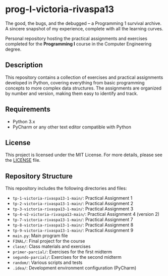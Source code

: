 # prog-I-victoria-rivaspa13
The good, the bugs, and the debugged – a Programming 1 survival archive.  
A sincere snapshot of my experience, complete with all the learning curves.

Personal repository hosting the practical assignments and exercises completed for the **Programming I** course in the Computer Engineering degree.

## Description

This repository contains a collection of exercises and practical assignments developed in Python, covering everything from basic programming concepts to more complex data structures. The assignments are organized by number and version, making them easy to identify and track.

## Requirements

- Python 3.x  
- PyCharm or any other text editor compatible with Python

## License

This project is licensed under the MIT License. For more details, please see the [LICENSE](./LICENSE) file.

## Repository Structure

This repository includes the following directories and files:

- `tp-1-victoria-rivaspa13-1-main/`: Practical Assignment 1  
- `tp-2-victoria-rivaspa13-1-main/`: Practical Assignment 2  
- `tp-3-victoria-rivaspa13-1-main/`: Practical Assignment 3  
- `tp-4-v2-victoria-rivaspa13-main/`: Practical Assignment 4 (version 2)  
- `tp-7-victoria-rivaspa13-1-main/`: Practical Assignment 7  
- `tp-8-victoria-rivaspa13-1-main/`: Practical Assignment 8  
- `tp-9-victoria-rivaspa13-1-main/`: Practical Assignment 9  
- `main.py`: Main program file  
- `FINAL/`: Final project for the course  
- `clase/`: Class materials and exercises  
- `primer-parcial/`: Exercises for the first midterm  
- `segundo-parcial/`: Exercises for the second midterm  
- `random/`: Various scripts and tests  
- `.idea/`: Development environment configuration (PyCharm)

